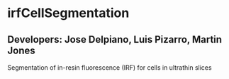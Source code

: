 # irfCellSegmentation

## Developers: Jose Delpiano, Luis Pizarro, Martin Jones

Segmentation of in-resin fluorescence (IRF) for cells in ultrathin slices
